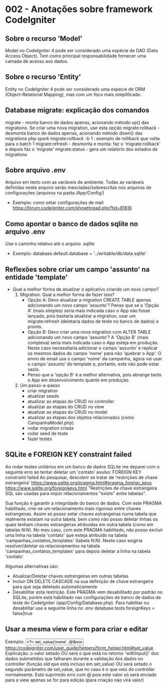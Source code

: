 # 002 - Anotações sobre framework CodeIgniter

## Sobre o recurso 'Model'

Model no CodeIgniter 4 pode ser considerado uma espécie de DAO (Data Access Object). Tem como principal responsabilidade fornecer uma camada de acesso aos dados.

## Sobre o recurso 'Entity'

Entity no CodeIgniter 4 pode ser considerado uma espécie de ORM (Object-Relational Mapping), mas com um foco mais simplificado.

## Database migrate: explicação dos comandos

migrate - monta banco de dados apenas, acionando método up() das migrations. Se criar uma nova migration, use esta opção
migrate:rollback - desmonta banco de dados apenas, acionando método down() das migrations
     php spark migrate:rollback -b 1 : exemplo de rolllback que volta para o batch 1
migrate:refresh - desmonta e monta: faz o 'migrate:rollback' e depois faz o 'migrate'
migrate:status - gera um relatório dos estados da migrations

## Sobre arquivo .env

Arquivo em texto com as variáveis de ambiente. Todas as variáveis definidas neste arquivo serão mescladas/sobrescritas nos arquivos de configurações (arquivos na pasta /App/Config/)
- Exemplo: como setar configurações de mail https://forum.codeigniter.com/showthread.php?tid=81816

## Como apontar o banco de dados sqlite no arquivo .env

Use o caminho relativo até o arquivo .sqlite
- Exemplo: database.default.database = '../writable/db/data.sqlite'

## Reflexões sobre criar um campo 'assunto' na entidade 'template'

- Qual a melhor forma de atualizar o aplicativo criando um novo campo?
     1. Migration: Qual a melhor forma de fazer isso?
          - Opção A: Devo atualizar a migration CREATE TABLE apenas adicionando um novo campo 'assunto'? Penso que se a 'Opção A' (mais simples) seria mais indicada caso o App não fosse lançado, pois bastaria atualizar a migration, usar um migrate:refresh (deletaria dados de teste no banco de dados) e pronto.
          - Opção B: Devo criar uma nova migration com ALTER TABLE adicionando um novo campo 'assunto'? A 'Opção B' (mais complexa) seria mais indicada caso o App esteja em produção. Neste caso necessitaria adicionar o campo 'assunto' e replicar os mesmos dados do campo 'nome' para não 'quebrar o App'. O envio de email usa o campo 'nome' da campanha, agora vai usar o campo 'assunto' do template e, portanto, este não pode estar vazio.
          - Penso que a 'opção B' é a melhor alternativa, pois abrange tanto o App em desenvolvimento quanto em produção.
     2. Um passo-a-passo
          - criar migration
          - atualizar seeds
          - atualizar as etapas do CRUD no controller
          - atualizar as etapas do CRUD no view
          - atualizar as etapas do CRUD no model
          - atualizar as etapas dos objetos relacionados (como CampanhaModel.php)
          - rodar migration criada
          - rodar seed de teste
          - fazer testes

## SQLite e FOREIGN KEY constraint failed

Ao rodar testes unitários em um banco de dados SQLite me deparei com o seguinte erro ao tentar deletar um 'contato' avulso: FOREIGN KEY constraint failed
Ao pesquisar, descobrir se tratar de 'restrições de chave estrangeira'
     https://www.sqlite.org/pragma.html#pragma_foreign_keys
     https://www.sqlite.org/foreignkeys.html
          "Restrições de chave estrangeira SQL são usadas para impor relacionamentos "exists" entre tabelas".

Sua função é garantir a integridade do banco de dados. Com este PRAGMA habilitado, crie-se um relacionamento mais rigoroso entre chaves estrangeiras. Assim só posso setar chaves estrangeiras numa tabela que realmente existam na outra tabela, bem como não posso deletar linhas os quais tenham chaves estrangeiras atribuidas em outra tabela (como em tabelas N:N).
No meu caso, com este PRAGMA habilitado, não posso excluir uma linha na tabela 'contato' que esteja atribuido na tabela 'campanhas_contatos_templates' (tabela N:N). Neste caso exigiria resolver/deletar os relacionamentos na tabela 'campanhas_contatos_templates' para depois deletar a linha na tabela 'contato'

Algumas alternativas são:
- Atualizar/Deletar chaves estrangeiras em outras tabelas
- Incluir ON DELETE CASCADE na sua definição de chave estrangeira para que seja deletado automaticamente
- Desabilitar esta restrição. Este PRAGMA vem desabilitado por padrão no SQLite, porém está habilitado nas configurações de banco de dados de teste do CodeIgniter (app/Config/Database.php). Para habilitar ou desabilitar use a seguinte linha no .env
     database.tests.foreignKeys = false|true

## Usar a mesma view e form para criar e editar

Exemplo: <input type="text" name="nome" value="<?= set_value('nome', @$nome) ?>">
     https://codeigniter.com/user_guide/helpers/form_helper.html#set_value
Explicação: o valor setado OU será o que está no retorno 'withInput()' dos dados submetidos que falharam durante a validação dos dados no controller (função old que está incluso em set_value) OU será setado o segundo parâmetro de set_value, que no caso é o que veio do controller normalmente. Está suprimido erro com @ pois este valor só será enviado para a view apenas se for para edição (para criação não virá valor)